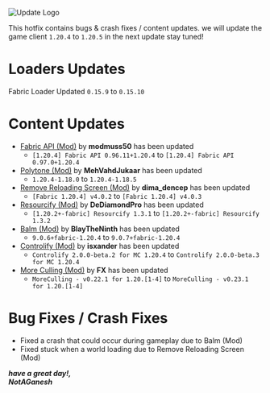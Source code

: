 

![Update Logo](https://github.com/NotAGanesh/OptiNa-Reborn/blob/main/update_banners/hotfix_changelog_banner.png?raw=true)


This hotfix contains bugs & crash fixes / content updates. we will update the game client `1.20.4` to `1.20.5` in the next update stay tuned!

# Loaders Updates
Fabric Loader Updated `0.15.9` to `0.15.10`

# Content Updates
- [Fabric API (Mod)](https://modrinth.com/mod/fabric-api) by **modmuss50** has been updated
    - `[1.20.4] Fabric API 0.96.11+1.20.4` to `[1.20.4] Fabric API 0.97.0+1.20.4`
- [Polytone (Mod)](https://modrinth.com/mod/polytone) by **MehVahdJukaar** has been updated
    - `1.20.4-1.18.0` to `1.20.4-1.18.5`
- [Remove Reloading Screen (Mod)](https://modrinth.com/mod/rrls) by **dima_dencep** has been updated
    - `[Fabric 1.20.4] v4.0.2` to `[Fabric 1.20.4] v4.0.3`
- [Resourcify (Mod)](https://modrinth.com/mod/resourcify) by **DeDiamondPro** has been updated
    - `[1.20.2+-fabric] Resourcify 1.3.1` to `[1.20.2+-fabric] Resourcify 1.3.2`  
- [Balm (Mod)](https://modrinth.com/mod/balm) by **BlayTheNinth** has been updated
    - `9.0.6+fabric-1.20.4` to `9.0.7+fabric-1.20.4`  
- [Controlify (Mod)](https://modrinth.com/mod/balm) by **isxander** has been updated
    - `Controlify 2.0.0-beta.2 for MC 1.20.4` to `Controlify 2.0.0-beta.3 for MC 1.20.4`
- [More Culling (Mod)](https://modrinth.com/mod/moreculling) by **FX** has been updated
    - `MoreCulling - v0.22.1 for 1.20.[1-4]` to `MoreCulling - v0.23.1 for 1.20.[1-4]`

# Bug Fixes / Crash Fixes
- Fixed a crash that could occur during gameplay due to Balm (Mod)
- Fixed stuck when a world loading due to Remove Reloading Screen (Mod)

***have a great day!,*** <br>
***NotAGanesh***

